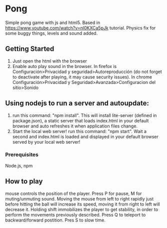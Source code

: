 # Pong
Simple pong game with js and html5. Based in https://www.youtube.com/watch?v=nl0KXCa5pJk tutorial. Physics fix for some buggy things, levels and sound added.
## Getting Started
1. Just open the html with the browser
2. Enable auto play sound in the browser. In firefox is Configuración>Privacidad y seguridad>Autoreproducción (do not forget to deactivate after playing, it may cause security issues). In chrome Configuración>Privacidad y Seguridad>Avanzada>Configuracion del sitio>Sonido
## Using nodejs to run a server and autoupdate:
1. run this command:
"npm install". 
This will install lite-server (defined in package.json), a static server that loads index.html in your default browser and auto refreshes it when application files change.
2. Start the local web server! run this command:
"npm start". 
Wait a second and index.html is loaded and displayed in your default browser served by your local web server!
### Prerequisites
Node.js, npm
## How to play
mouse controls the position of the player. Press P for pause, M for muting/unmuting sound. Moving the mouse from left to right rapidly just before hitting the ball will increase its speed, moving it from right to left will decrease it. Holding shift immobilizes the player to get stability, in order to perform the movements previously described. Press Q to teleport to backward/forward postition. Pres S to slow time.
